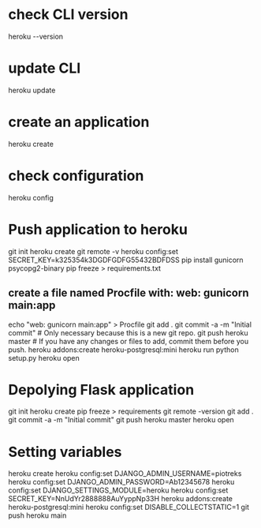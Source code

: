 # check CLI version
heroku --version

# update CLI
heroku update

# create an application
heroku create

# check configuration
heroku config

# Push application to heroku
git init
heroku create
git remote -v
heroku config:set SECRET_KEY=k325354k3DGDFGDFG55432BDFDSS
pip install gunicorn psycopg2-binary
pip freeze > requirements.txt
## create a file named Procfile with: web: gunicorn main:app ##
echo "web: gunicorn main:app" > Procfile
git add .
git commit -a -m "Initial commit"    # Only necessary because this is a new git repo.
git push heroku master               # If you have any changes or files to add, commit them before you push. 
heroku addons:create heroku-postgresql:mini
heroku run python setup.py
heroku open

# Depolying Flask application
git init
heroku create
pip freeze > requirements
git remote -version
git add .
git commit -a -m "Initial commit"
git push heroku master
heroku open


# Setting variables
heroku create
heroku config:set DJANGO_ADMIN_USERNAME=piotreks
heroku config:set DJANGO_ADMIN_PASSWORD=Ab12345678
heroku config:set DJANGO_SETTINGS_MODULE=heroku
heroku config:set SECRET_KEY=NnUdYr2888888AuYyppNp33H
heroku addons:create heroku-postgresql:mini
heroku config:set DISABLE_COLLECTSTATIC=1
git push heroku main